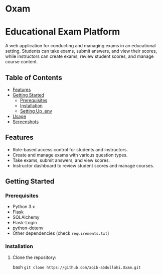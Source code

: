# Oxam

# Educational Exam Platform

A web application for conducting and managing exams in an educational setting. Students can take exams, submit answers, and view their scores, while instructors can create exams, review student scores, and manage course content.

## Table of Contents

- [Features](#features)
- [Getting Started](#getting-started)
  - [Prerequisites](#prerequisites)
  - [Installation](#installation)
  - [Setting Up .env](#setting-up-env)
- [Usage](#usage)
- [Screenshots](#screenshots)

## Features

- Role-based access control for students and instructors.
- Create and manage exams with various question types.
- Take exams, submit answers, and view scores.
- Instructor dashboard to review student scores and manage courses.

## Getting Started

### Prerequisites

- Python 3.x
- Flask
- SQLAlchemy
- Flask-Login
- python-dotenv
- Other dependencies (check `requirements.txt`)

### Installation

1. Clone the repository:

   bash
   ```git clone https://github.com/aqib-abdullahi.Oxam.git```
